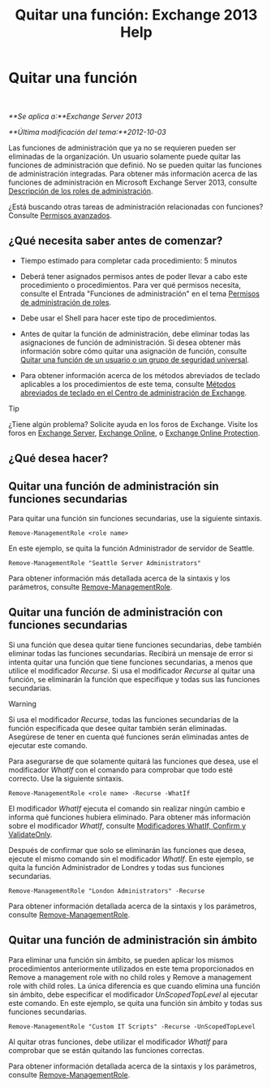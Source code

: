 ﻿---
title: 'Quitar una función: Exchange 2013 Help'
TOCTitle: Quitar una función
ms:assetid: 2fb6f453-f37a-4636-8353-3f9927f81298
ms:mtpsurl: https://technet.microsoft.com/es-es/library/Dd335178(v=EXCHG.150)
ms:contentKeyID: 49895549
ms.date: 05/22/2018
mtps_version: v=EXCHG.150
ms.translationtype: MT
---

# Quitar una función

 

_**Se aplica a:**Exchange Server 2013_

_**Última modificación del tema:**2012-10-03_

Las funciones de administración que ya no se requieren pueden ser eliminadas de la organización. Un usuario solamente puede quitar las funciones de administración que definió. No se pueden quitar las funciones de administración integradas. Para obtener más información acerca de las funciones de administración en Microsoft Exchange Server 2013, consulte [Descripción de los roles de administración](understanding-management-roles-exchange-2013-help.md).

¿Está buscando otras tareas de administración relacionadas con funciones? Consulte [Permisos avanzados](advanced-permissions-exchange-2013-help.md).

## ¿Qué necesita saber antes de comenzar?

  - Tiempo estimado para completar cada procedimiento: 5 minutos

  - Deberá tener asignados permisos antes de poder llevar a cabo este procedimiento o procedimientos. Para ver qué permisos necesita, consulte el Entrada "Funciones de administración" en el tema [Permisos de administración de roles](role-management-permissions-exchange-2013-help.md).

  - Debe usar el Shell para hacer este tipo de procedimientos.

  - Antes de quitar la función de administración, debe eliminar todas las asignaciones de función de administración. Si desea obtener más información sobre cómo quitar una asignación de función, consulte [Quitar una función de un usuario o un grupo de seguridad universal](remove-a-role-from-a-user-or-usg-exchange-2013-help.md).

  - Para obtener información acerca de los métodos abreviados de teclado aplicables a los procedimientos de este tema, consulte [Métodos abreviados de teclado en el Centro de administración de Exchange](keyboard-shortcuts-in-the-exchange-admin-center-exchange-online-protection-help.md).


> [!TIP]
> ¿Tiene algún problema? Solicite ayuda en los foros de Exchange. Visite los foros en <A href="https://go.microsoft.com/fwlink/p/?linkid=60612">Exchange Server</A>, <A href="https://go.microsoft.com/fwlink/p/?linkid=267542">Exchange Online</A>, o <A href="https://go.microsoft.com/fwlink/p/?linkid=285351">Exchange Online Protection</A>.



## ¿Qué desea hacer?

## Quitar una función de administración sin funciones secundarias

Para quitar una función sin funciones secundarias, use la siguiente sintaxis.

    Remove-ManagementRole <role name>

En este ejemplo, se quita la función Administrador de servidor de Seattle.

    Remove-ManagementRole "Seattle Server Administrators"

Para obtener información más detallada acerca de la sintaxis y los parámetros, consulte [Remove-ManagementRole](https://technet.microsoft.com/es-es/library/dd351170\(v=exchg.150\)).

## Quitar una función de administración con funciones secundarias

Si una función que desea quitar tiene funciones secundarias, debe también eliminar todas las funciones secundarias. Recibirá un mensaje de error si intenta quitar una función que tiene funciones secundarias, a menos que utilice el modificador *Recurse*. Si usa el modificador *Recurse* al quitar una función, se eliminarán la función que especifique y todas sus las funciones secundarias.


> [!WARNING]
> Si usa el modificador <EM>Recurse</EM>, todas las funciones secundarias de la función especificada que desee quitar también serán eliminadas. Asegúrese de tener en cuenta qué funciones serán eliminadas antes de ejecutar este comando.



Para asegurarse de que solamente quitará las funciones que desea, use el modificador *WhatIf* con el comando para comprobar que todo esté correcto. Use la siguiente sintaxis.

    Remove-ManagementRole <role name> -Recurse -WhatIf

El modificador *WhatIf* ejecuta el comando sin realizar ningún cambio e informa qué funciones hubiera eliminado. Para obtener más información sobre el modificador *WhatIf*, consulte [Modificadores WhatIf, Confirm y ValidateOnly](whatif-confirm-and-validateonly-switches-exchange-2013-help.md).

Después de confirmar que solo se eliminarán las funciones que desea, ejecute el mismo comando sin el modificador *WhatIf*. En este ejemplo, se quita la función Administrador de Londres y todas sus funciones secundarias.

    Remove-ManagementRole "London Administrators" -Recurse

Para obtener información detallada acerca de la sintaxis y los parámetros, consulte [Remove-ManagementRole](https://technet.microsoft.com/es-es/library/dd351170\(v=exchg.150\)).

## Quitar una función de administración sin ámbito

Para eliminar una función sin ámbito, se pueden aplicar los mismos procedimientos anteriormente utilizados en este tema proporcionados en Remove a management role with no child roles y Remove a management role with child roles. La única diferencia es que cuando elimina una función sin ámbito, debe especificar el modificador *UnScopedTopLevel* al ejecutar este comando. En este ejemplo, se quita una función sin ámbito y todas sus funciones secundarias.

    Remove-ManagementRole "Custom IT Scripts" -Recurse -UnScopedTopLevel

Al quitar otras funciones, debe utilizar el modificador *WhatIf* para comprobar que se están quitando las funciones correctas.

Para obtener información detallada acerca de la sintaxis y los parámetros, consulte [Remove-ManagementRole](https://technet.microsoft.com/es-es/library/dd351170\(v=exchg.150\)).

